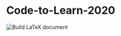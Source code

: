 # Code-to-Learn-2020

![Build LaTeX document](https://github.com/Rishit-dagli/Code-to-Learn-2020/workflows/Build%20LaTeX%20document/badge.svg)
